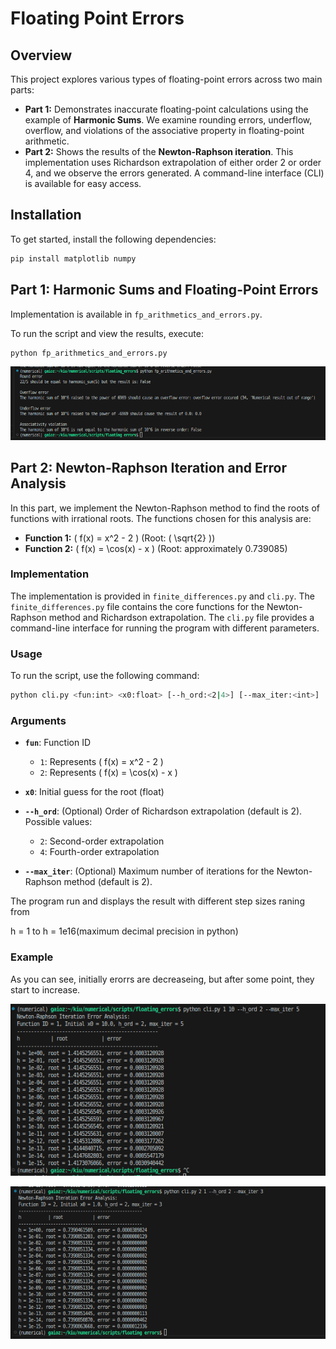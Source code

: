 


# Floating Point Errors

## Overview
This project explores various types of floating-point errors across two main parts:

- **Part 1:** Demonstrates inaccurate floating-point calculations using the example of **Harmonic Sums**. We examine rounding errors, underflow, overflow, and violations of the associative property in floating-point arithmetic.
- **Part 2:** Shows the results of the **Newton-Raphson iteration**. This implementation uses Richardson extrapolation of either order 2 or order 4, and we observe the errors generated. A command-line interface (CLI) is available for easy access.

## Installation
To get started, install the following dependencies:

```bash
pip install matplotlib numpy
```
## Part 1: Harmonic Sums and Floating-Point Errors

Implementation is available in `fp_arithmetics_and_errors.py`. 

To run the script and view the results, execute:

```bash
python fp_arithmetics_and_errors.py
```
![alt text](./for_readme/im1.png)




## Part 2: Newton-Raphson Iteration and Error Analysis

In this part, we implement the Newton-Raphson method to find the roots of functions with irrational roots. The functions chosen for this analysis are:

- **Function 1:** \( f(x) = x^2 - 2 \) (Root: \( \sqrt{2} \))
- **Function 2:** \( f(x) = \cos(x) - x \) (Root: approximately 0.739085)

### Implementation

The implementation is provided in `finite_differences.py` and `cli.py`. The `finite_differences.py` file contains the core functions for the Newton-Raphson method and Richardson extrapolation. The `cli.py` file provides a command-line interface for running the program with different parameters.

### Usage

To run the script, use the following command:

```bash
python cli.py <fun:int> <x0:float> [--h_ord:<2|4>] [--max_iter:<int>]
```

### Arguments

- **`fun`**: Function ID
  - `1`: Represents \( f(x) = x^2 - 2 \)
  - `2`: Represents \( f(x) = \cos(x) - x \)

- **`x0`**: Initial guess for the root (float)

- **`--h_ord`**: (Optional) Order of Richardson extrapolation (default is 2). Possible values:
  - `2`: Second-order extrapolation
  - `4`: Fourth-order extrapolation

- **`--max_iter`**: (Optional) Maximum number of iterations for the Newton-Raphson method (default is 2).

The program run and displays the result with different step sizes raning from 

h = 1 to h = 1e16(maximum decimal precision in python)

### Example

As you can see, initially erorrs are decreaseing, but after some point, they start to increase. 

![alt text](./for_readme/im2.png)

![alt text](./for_readme/im3.png)

